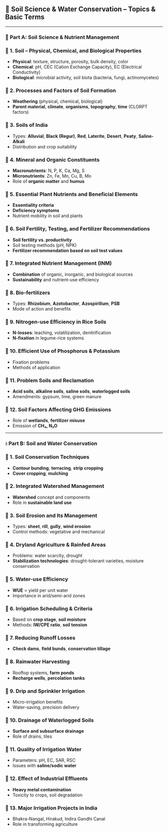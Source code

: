 ## 🧪 **Soil Science & Water Conservation** – Topics & Basic Terms

---

### 🧱 **Part A: Soil Science & Nutrient Management**

### 🔸 1. **Soil – Physical, Chemical, and Biological Properties**
- **Physical**: texture, structure, porosity, bulk density, color
- **Chemical**: pH, CEC (Cation Exchange Capacity), EC (Electrical Conductivity)
- **Biological**: microbial activity, soil biota (bacteria, fungi, actinomycetes)

### 🔸 2. **Processes and Factors of Soil Formation**
- **Weathering** (physical, chemical, biological)
- **Parent material**, **climate**, **organisms**, **topography**, **time** (CLORPT factors)

### 🔸 3. **Soils of India**
- Types: **Alluvial**, **Black (Regur)**, **Red**, **Laterite**, **Desert**, **Peaty**, **Saline-Alkali**
- Distribution and crop suitability

### 🔸 4. **Mineral and Organic Constituents**
- **Macronutrients**: N, P, K, Ca, Mg, S
- **Micronutrients**: Zn, Fe, Mn, Cu, B, Mo
- Role of **organic matter** and **humus**

### 🔸 5. **Essential Plant Nutrients and Beneficial Elements**
- **Essentiality criteria**
- **Deficiency symptoms**
- Nutrient mobility in soil and plants

### 🔸 6. **Soil Fertility, Testing, and Fertilizer Recommendations**
- **Soil fertility vs. productivity**
- Soil testing methods (pH, NPK)
- **Fertilizer recommendation based on soil test values**

### 🔸 7. **Integrated Nutrient Management (INM)**
- **Combination** of organic, inorganic, and biological sources
- **Sustainability** and nutrient-use efficiency

### 🔸 8. **Bio-fertilizers**
- Types: **Rhizobium**, **Azotobacter**, **Azospirillum**, **PSB**
- Mode of action and benefits

### 🔸 9. **Nitrogen-use Efficiency in Rice Soils**
- **N-losses**: leaching, volatilization, denitrification
- **N-fixation** in legume-rice systems

### 🔸 10. **Efficient Use of Phosphorus & Potassium**
- Fixation problems
- Methods of application

### 🔸 11. **Problem Soils and Reclamation**
- **Acid soils**, **alkaline soils**, **saline soils**, **waterlogged soils**
- Amendments: gypsum, lime, green manure

### 🔸 12. **Soil Factors Affecting GHG Emissions**
- Role of **wetlands**, **fertilizer misuse**
- Emission of **CH₄, N₂O**

---

### 💧 **Part B: Soil and Water Conservation**

### 🔸 1. **Soil Conservation Techniques**
- **Contour bunding**, **terracing**, **strip cropping**
- **Cover cropping**, **mulching**

### 🔸 2. **Integrated Watershed Management**
- **Watershed** concept and components
- Role in **sustainable land use**

### 🔸 3. **Soil Erosion and Its Management**
- Types: **sheet**, **rill**, **gully**, **wind erosion**
- Control methods: vegetative and mechanical

### 🔸 4. **Dryland Agriculture & Rainfed Areas**
- Problems: water scarcity, drought
- **Stabilization technologies**: drought-tolerant varieties, moisture conservation

### 🔸 5. **Water-use Efficiency**
- **WUE** = yield per unit water
- Importance in arid/semi-arid zones

### 🔸 6. **Irrigation Scheduling & Criteria**
- Based on **crop stage**, **soil moisture**
- Methods: **IW/CPE ratio**, **soil tension**

### 🔸 7. **Reducing Runoff Losses**
- **Check dams**, **field bunds**, **conservation tillage**

### 🔸 8. **Rainwater Harvesting**
- Rooftop systems, **farm ponds**
- **Recharge wells**, **percolation tanks**

### 🔸 9. **Drip and Sprinkler Irrigation**
- Micro-irrigation benefits
- Water-saving, precision delivery

### 🔸 10. **Drainage of Waterlogged Soils**
- **Surface and subsurface drainage**
- Role of drains, tiles

### 🔸 11. **Quality of Irrigation Water**
- Parameters: pH, EC, SAR, RSC
- Issues with **saline/sodic water**

### 🔸 12. **Effect of Industrial Effluents**
- **Heavy metal contamination**
- Toxicity to crops, soil degradation

### 🔸 13. **Major Irrigation Projects in India**
- Bhakra-Nangal, Hirakud, Indira Gandhi Canal
- Role in transforming agriculture

